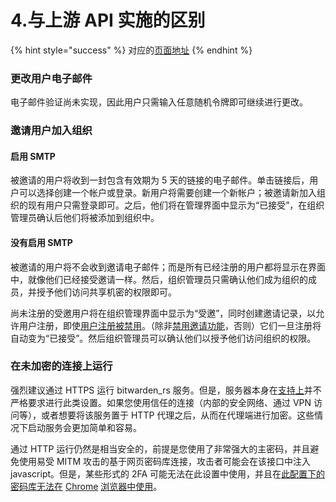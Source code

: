 # 4.与上游 API 实施的区别

{% hint style="success" %}
对应的[页面地址](https://github.com/dani-garcia/bitwarden_rs/wiki/Differences-from-the-upstream-API-implementation)
{% endhint %}

### 更改用户电子邮件

电子邮件验证尚未实现，因此用户只需输入任意随机令牌即可继续进行更改。

### 邀请用户加入组织

#### 启用 S​​MTP

被邀请的用户将收到一封包含有效期为 5 天的链接的电子邮件。单击链接后，用户可以选择创建一个帐户或登录。新​​用户将需要创建一个新帐户；被邀请新加入组织的现有用户只需登录即可。之后，他们将在管理界面中显示为“已接受”，在组织管理员确认后他们将被添加到组织中。

#### 没有启用 SMTP

被邀请的用户将不会收到邀请电子邮件；而是所有已经注册的用户都将显示在界面中，就像他们已经接受邀请一样。然后，组织管理员只需确认他们成为组织的成员，并授予他们访问共享机密的权限即可。

尚未注册的受邀用户将在组织管理界面中显示为“受邀”，同时创建邀请记录，以允许用户注册，即使[用户注册被禁用](../configuration/disable-registration-of-new-users.md)。（除非[禁用邀请功能](../configuration/disable-invitations.md)，否则）它们一旦注册将自动变为“已接受”。然后组织管理员可以确认他们以授予他们访问组织的权限。

### 在未加密的连接上运行

强烈建议通过 HTTPS 运行 bitwarden\_rs 服务。但是，服务器本身在[支持上](../configuration/enabling-https.md)并不严格要求进行此类设置。如果您使用信任的连接（内部的安全网络、通过 VPN 访问等），或者想要将该服务置于 HTTP 代理之后，从而在代理端进行加密。这些情况下启动服务会更加简单和容易。

通过 HTTP 运行仍然是相当安全的，前提是您使用了非常强大的主密码，并且避免使用易受 MITM 攻击的基于网页密码库连接，攻击者可能会在该接口中注入 javascript。但是，某些形式的 2FA 可能无法在此设置中使用，并且在[此配置下的密码库无法在](https://github.com/bitwarden/web/issues/254) [Chrome](https://github.com/bitwarden/web/issues/254) [浏览器中使用](https://github.com/bitwarden/web/issues/254)。

